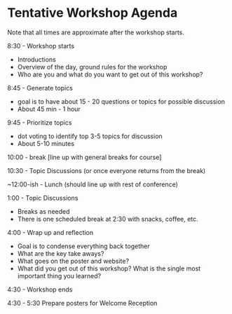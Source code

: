 # Tentative Workshop Agenda

Note that all times are approximate after the workshop starts.

8:30 - Workshop starts

- Introductions
- Overview of the day, ground rules for the workshop
- Who are you and what do you want to get out of this workshop?

8:45 - Generate topics

- goal is to have about 15 - 20 questions or topics for possible discussion
- About 45 min - 1 hour

9:45 - Prioritize topics

- dot voting to identify top 3-5 topics for discussion
- About 5-10 minutes

10:00 - break [line up with general breaks for course]

10:30 - Topic Discussions (or once everyone returns from the break)

~12:00-ish - Lunch (should line up with rest of conference)

1:00 - Topic Discussions

- Breaks as needed
- There is one scheduled break at 2:30 with snacks, coffee, etc.

4:00 - Wrap up and reflection

- Goal is to condense everything back together
- What are the key take aways?
- What goes on the poster and website?
- What did you get out of this workshop?  What is the single most important thing you learned?

4:30 - Workshop ends

4:30 - 5:30 Prepare posters for Welcome Reception
